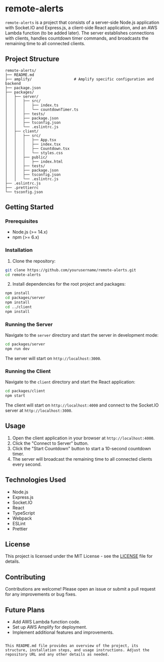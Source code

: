 # remote-alerts

`remote-alerts` is a project that consists of a server-side Node.js application with Socket.IO and Express.js, a client-side React application, and an AWS Lambda function (to be added later). The server establishes connections with clients, handles countdown timer commands, and broadcasts the remaining time to all connected clients.

## Project Structure

```plaintext
remote-alerts/
├── README.md
├── amplify/                   # Amplify specific configuration and backend
├── package.json
├── packages/
│   ├── server/
│   │   ├── src/
│   │   │   ├── index.ts
│   │   │   └── countdownTimer.ts
│   │   ├── tests/
│   │   ├── package.json
│   │   ├── tsconfig.json
│   │   └── .eslintrc.js
│   ├── client/
│   │   ├── src/
│   │   │   ├── App.tsx
│   │   │   ├── index.tsx
│   │   │   ├── Countdown.tsx
│   │   │   └── styles.css
│   │   ├── public/
│   │   │   ├── index.html
│   │   ├── tests/
│   │   ├── package.json
│   │   ├── tsconfig.json
│   │   └── .eslintrc.js
├── .eslintrc.js
├── .prettierrc
└── tsconfig.json
```

## Getting Started

### Prerequisites

- Node.js (>= 14.x)
- npm (>= 6.x)

### Installation

1. Clone the repository:

```bash
git clone https://github.com/yourusername/remote-alerts.git
cd remote-alerts
```

2. Install dependencies for the root project and packages:

```bash
npm install
cd packages/server
npm install
cd ../client
npm install
```

### Running the Server

Navigate to the `server` directory and start the server in development mode:

```bash
cd packages/server
npm run dev
```

The server will start on `http://localhost:3000`.

### Running the Client

Navigate to the `client` directory and start the React application:

```bash
cd packages/client
npm start
```

The client will start on `http://localhost:4000` and connect to the Socket.IO server at `http://localhost:3000`.

## Usage

1. Open the client application in your browser at `http://localhost:4000`.
2. Click the "Connect to Server" button.
3. Click the "Start Countdown" button to start a 10-second countdown timer.
4. The server will broadcast the remaining time to all connected clients every second.

## Technologies Used

- Node.js
- Express.js
- Socket.IO
- React
- TypeScript
- Webpack
- ESLint
- Prettier

## License

This project is licensed under the MIT License - see the [LICENSE](LICENSE) file for details.

## Contributing

Contributions are welcome! Please open an issue or submit a pull request for any improvements or bug fixes.

## Future Plans

- Add AWS Lambda function code.
- Set up AWS Amplify for deployment.
- Implement additional features and improvements.

```

This README.md file provides an overview of the project, its structure, installation steps, and usage instructions. Adjust the repository URL and any other details as needed.
